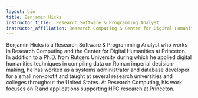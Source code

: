 ```yaml
---
layout: bio
title: Benjamin Hicks
instructor_title:  Research Software & Programming Analyst
instructor_affiliation: Research Computing & Center for Digital Humanities (CDH), Princeton University
---
```




Benjamin Hicks is a Research Software & Programming Analyst who works in
Research Computing and the Center for Digital Humanities at Princeton. In
addition to a Ph.D. from Rutgers University during which he applied digital
humanities techniques in compiling data on Roman imperial decision-making,
he has worked as a systems administrator and database developer for a small
non-profit and taught at several research universities and colleges
throughout the United States. At Research Computing, his work focuses on R and
applications supporting HPC research at Princeton.
